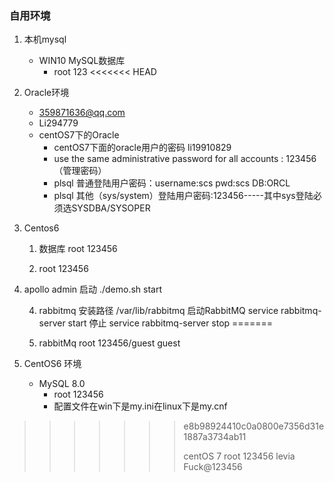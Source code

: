 ### 自用环境

1. 本机mysql
   * WIN10  MySQL数据库
     * root  123
<<<<<<< HEAD
2. Oracle环境
   * 359871636@qq.com
   * Li294779
   * centOS7下的Oracle
     * centOS7下面的oracle用户的密码 li19910829
     * use the same administrative password for all accounts    : 123456（管理密码）
     * plsql   普通登陆用户密码：username:scs  pwd:scs DB:ORCL
     * plsql   其他（sys/system）登陆用户密码:123456-----其中sys登陆必须选SYSDBA/SYSOPER
3. Centos6 
   1. 数据库  root 123456
   
   2. root   123456
   
3. apollo  admin  启动  ./demo.sh start

   4. rabbitmq 安装路径 /var/lib/rabbitmq   启动RabbitMQ  service rabbitmq-server start  停止  service rabbitmq-server stop
     =======
   
   5. rabbitMq  root  123456/guest guest
   
2. CentOS6 环境
   * MySQL 8.0
     * root 123456
     * 配置文件在win下是my.ini在linux下是my.cnf

>>>>>>> e8b98924410c0a0800e7356d31e1887a3734ab11
>>>>>>>
>>>>>>> centOS 7   root 123456   levia Fuck@123456


